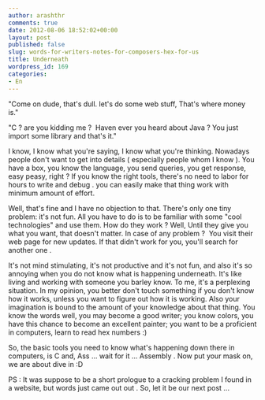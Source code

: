 ```yaml
---
author: arashthr
comments: true
date: 2012-08-06 18:52:02+00:00
layout: post
published: false
slug: words-for-writers-notes-for-composers-hex-for-us
title: Underneath
wordpress_id: 169
categories:
- En
---
```


"Come on dude, that's dull. let's do some web stuff, That's where money is."

"C ? are you kidding me ?  Haven ever you heard about Java ? You just import some library and that's it."

I know, I know what you're saying, I know what you're thinking. Nowadays people don't want to get into details ( especially people whom I know ). You have a box, you know the language, you send queries, you get response, easy peasy, right ?
If you know the right tools, there's no need to labor for hours to write and debug . you can easily make that thing work with minimum amount of effort.

Well, that's fine and I have no objection to that. There's only one tiny problem: it's not fun.
All you have to do is to be familiar with some "cool technologies" and use them. How do they work ? Well, Until they give you what you want, that doesn't matter. In case of any problem ?  You visit their web page for new updates. If that didn't work for you, you'll search for another one .

It's not mind stimulating, it's not productive and it's not fun, and also it's so annoying when you do not know what is happening underneath. It's like living and working with someone you barley know. To me, it's a perplexing situation.
In my opinion, you better don't touch something if you don't know how it works, unless you want to figure out how it is working. Also your imagination is bound to the amount of your knowledge about that thing. You know the words well, you may become a good writer; you know colors, you have this chance to become an excellent painter; you want to be a proficient in computers, learn to read hex numbers :)

So, the basic tools you need to know what's happening down there in computers, is C and, Ass ... wait for it ... Assembly .
Now put your mask on, we are about dive in :D

PS : It was suppose to be a short prologue to a cracking problem I found in a website, but words just came out out . So, let it be our next post ...
